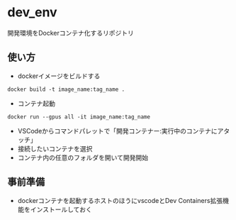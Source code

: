 # dev_env
開発環境をDockerコンテナ化するリポジトリ

## 使い方
- dockerイメージをビルドする
```
docker build -t image_name:tag_name .
```
- コンテナ起動
```
docker run --gpus all -it image_name:tag_name
```
- VSCodeからコマンドパレットで「開発コンテナー:実行中のコンテナにアタッチ」
- 接続したいコンテナを選択
- コンテナ内の任意のフォルダを開いて開発開始

## 事前準備
- dockerコンテナを起動するホストのほうにvscodeとDev Containers拡張機能をインストールしておく
